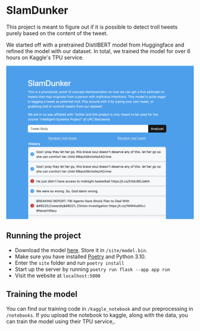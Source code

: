 # SlamDunker

This project is meant to figure out if it is possible to detect troll tweets purely based on the content of the tweet.

We started off with a pretrained DistilBERT model from Huggingface and refined the model with our dataset. In total, we trained the model for over 6 hours on Kaggle's TPU service.

![Webpage](./demo.png)

## Running the project
- Download the model [here](https://drive.google.com/file/d/1xXIiFc-eTr8E3PxZ6BW1KpJ5Rw38MXJw/view?usp=share_link). Store it in `/site/model.bin`.
- Make sure you have installed [Poetry](https://python-poetry.org/docs/) and Python 3.10.
- Enter the `site` folder and run `poetry install`
- Start up the server by running `poetry run flask --app app run`
- Visit the website at `localhost:5000`

## Training the model
You can find our training code in `/kaggle_notebook` and our preprocessing in `/notebooks`.
If you upload the notebook to kaggle, along with the data, you can train the model using their TPU service,.